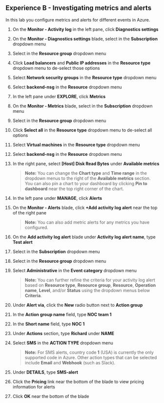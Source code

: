 ## Experience B - Investigating metrics and alerts

In this lab you configure metrics and alerts for different events in Azure.

1. On the **Monitor - Activity log** in the left pane, click **Diagnostics settings**

1. On the **Monitor - Diagnostics settings** blade, select **<inject story-id="story://content-private/content/iai/networking/netshared" key="subscriptionName"/>** in the **Subscription** dropdown menu

1. Select **<inject story-id="story://content-private/content/iai/networking/netshared" key="resourceGroupName"/>** in the **Resource group** dropdown menu

1. Click **Load balancers** and **Public IP addresses** in the **Resource type** dropdown menu to de-select those options

1. Select **Network security groups** in the **Resource type** dropdown menu

1. Select **backend-nsg** in the **Resource** dropdown menu

1. In the left pane under **EXPLORE**, click **Metrics**

1. On the **Monitor - Metrics** blade, select **<inject story-id="story://content-private/content/iai/networking/netshared" key="subscriptionName"/>** in the **Subscription** dropdown menu

1. Select **<inject story-id="story://content-private/content/iai/networking/netshared" key="resourceGroupName"/>** in the **Resource group** dropdown menu

1. Click **Select all** in the **Resource type** dropdown menu to de-select all options

1. Select **Virtual machines** in the **Resource type** dropdown menu

1. Select **backend-nsg** in the **Resource** dropdown menu

1. In the right pane, select **[Host] Disk Read Bytes** under **Available metrics**

    > **Note:** You can change the **Chart type** and **Time range** in the dropdown menus to the right of the  **Available metrics** section. You can also pin a chart to your dashboard by clicking **Pin to dashboard** near the top right corner of the chart. 

1. In the left pane under **MANAGE**, click **Alerts**

1. On the **Monitor - Alerts** blade, click **+Add activity log alert** near the top of the right pane

    > **Note:** You can also add metric alerts for any metrics you have configured.

1. On the **Add activity log alert** blade under **Activity log alert name**, type **Test alert**

1. Select **<inject story-id="story://content-private/content/iai/networking/netshared" key="subscriptionName"/>** in the **Subscription** dropdown menu

1. Select **<inject story-id="story://content-private/content/iai/networking/netshared" key="resourceGroupName"/>** in the **Resource group** dropdown menu

1. Select **Administrative** in the **Event category** dropdown menu

    > **Note:** You can further refine the criteria for your activity log alert based on **Resource type**, **Resource group**, **Resource**, **Operation name**, **Level**, and/or **Status** using the dropdown menus below **Criteria**.

1. Under **Alert via**, click the **New** radio button next to **Action group**

1. In the **Action group name** field, type **NOC team 1**

1. In the **Short name** field, type **NOC 1**

1. Under **Actions** section, type **Richard** under **NAME**

1. Select **SMS** in the **ACTION TYPE** dropdown menu

    > **Note:** For SMS alerts, country code **1** (USA) is currently the only supported code in Azure. Other action types that can be selected include **Email** and **Webhook** (such as Slack).

1. Under **DETAILS**, type **SMS-alert**

1. Click the **Pricing** link near the bottom of the blade to view pricing information for alerts

1. Click **OK** near the bottom of the blade